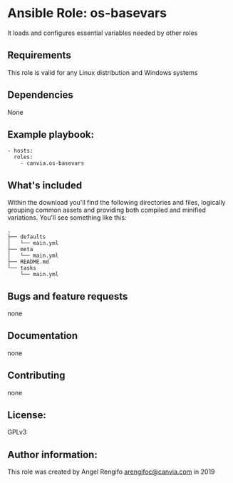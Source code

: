 # Ansible Role: os-basevars
It loads and configures essential variables needed by other roles

## Requirements
This role is valid for any Linux distribution and Windows systems

## Dependencies
None

## Example playbook:
    - hosts:
      roles:
        - canvia.os-basevars

## What's included
Within the download you'll find the following directories and files, logically grouping common assets and providing both compiled and minified variations. You'll see something like this:

```text
.
├── defaults
│   └── main.yml
├── meta
│   └── main.yml
├── README.md
└── tasks
    └── main.yml

```
## Bugs and feature requests
none

## Documentation
none

## Contributing
none

## License:
GPLv3

## Author information:
This role was created by Angel Rengifo <arengifoc@canvia.com> in 2019
